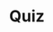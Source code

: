 ---
title: "Quiz"
pass_percentage: 70
type: "test"
questions:
  - id: "q1"
    text: "What are the four steps in Meshery's design deployment process?"
    type: "single-answer"
    marks: 2
    options:
      - id: "a"
        text: "Configuration, testing, environment selection, and deployment"
      - id: "b"
        text: "Validation, dry-run, environment selection, and deployment"
        is_correct: true
      - id: "c"
        text: "Import, validation, testing, and deployment"
      - id: "d"
        text: "Setup, configuration, monitoring, and cleanup"
  - id: "q2"
    text: "What does a dry run in Meshery accomplish?"
    type: "multiple-answers"
    marks: 2
    options:
      - id: "a"
        text: "Simulates deployment without making actual changes"
        is_correct: true
      - id: "b"
        text: "Identifies potential issues before deployment"
        is_correct: true
      - id: "c"
        text: "Permanently deploys resources to the cluster"
      - id: "d"
        text: "Generates deployment documentation"
  - id: "q3"
    text: "What is the relationship between Meshery Operator and Kubernetes clusters?"
    type: "single-answer"
    marks: 2
    options:
      - id: "a"
        text: "One Meshery Operator can manage multiple Kubernetes clusters"
      - id: "b"
        text: "There is a one-to-one relationship between a Meshery Operator and a Kubernetes cluster"
        is_correct: true
      - id: "c"
        text: "Multiple Meshery Operators can share the same Kubernetes cluster"
      - id: "d"
        text: "Meshery Operators are independent of Kubernetes clusters"
---